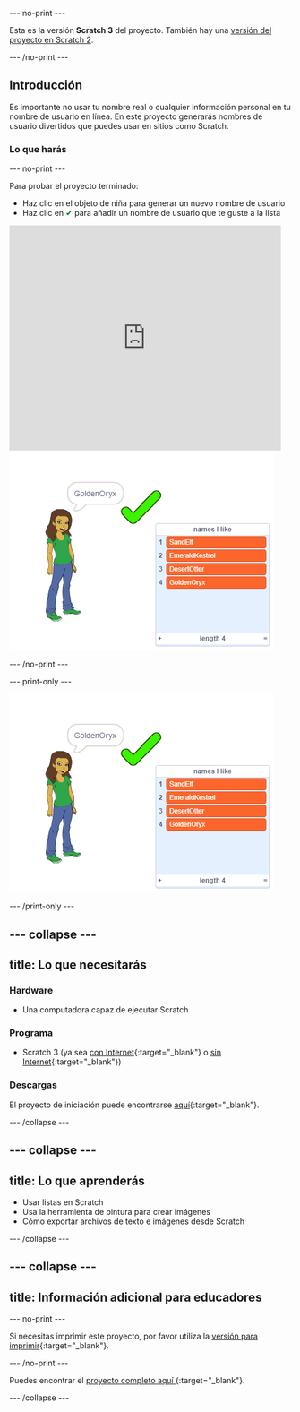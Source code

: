 \--- no-print \---

Esta es la versión **Scratch 3** del proyecto. También hay una [versión del proyecto en Scratch 2](https://projects.raspberrypi.org/en/projects/username-generator-scratch2).

\--- /no-print \---

## Introducción

Es importante no usar tu nombre real o cualquier información personal en tu nombre de usuario en línea. En este proyecto generarás nombres de usuario divertidos que puedes usar en sitios como Scratch.

### Lo que harás

\--- no-print \---

Para probar el proyecto terminado:

- Haz clic en el objeto de niña para generar un nuevo nombre de usuario
- Haz clic en <span style="color: green;">✔</span> para añadir un nombre de usuario que te guste a la lista

<div class="scratch-preview">
  <iframe allowtransparency="true" width="485" height="402" src="https://scratch.mit.edu/projects/embed/292974184/?autostart=false" frameborder="0" scrolling="no"></iframe>
  <img src="images/usernames-final.png">
</div>

\--- /no-print \---

\--- print-only \---

![proyecto completo](images/usernames-final.png)

\--- /print-only \---

## \--- collapse \---

## title: Lo que necesitarás

### Hardware

- Una computadora capaz de ejecutar Scratch

### Programa

- Scratch 3 (ya sea [con Internet](http://rpf.io/scratchon){:target="_blank"} o [sin Internet](http://rpf.io/scratchoff){:target="_blank"})

### Descargas

El proyecto de iniciación puede encontrarse [aquí](http://rpf.io/p/en/username-generator-go){:target="_blank"}.

\--- /collapse \---

## \--- collapse \---

## title: Lo que aprenderás

- Usar listas en Scratch
- Usa la herramienta de pintura para crear imágenes
- Cómo exportar archivos de texto e imágenes desde Scratch

\--- /collapse \---

## \--- collapse \---

## title: Información adicional para educadores

\--- no-print \---

Si necesitas imprimir este proyecto, por favor utiliza la [versión para imprimir](https://projects.raspberrypi.org/en/projects/username-generator/print){:target="_blank"}.

\--- /no-print \---

Puedes encontrar el [ proyecto completo aquí ](http://rpf.io/p/en/username-generator-get){:target="_blank"}.

\--- /collapse \---